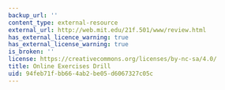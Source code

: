 ```yaml
---
backup_url: ''
content_type: external-resource
external_url: http://web.mit.edu/21f.501/www/review.html
has_external_licence_warning: true
has_external_license_warning: true
is_broken: ''
license: https://creativecommons.org/licenses/by-nc-sa/4.0/
title: Online Exercises Drill
uid: 94feb71f-bb66-4ab2-be05-d6067327c05c
---
```

